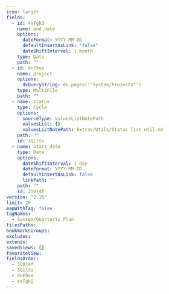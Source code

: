```yaml
---
icon: target
fields:
  - id: 4sTgkQ
    name: end_date
    options:
      dateFormat: YYYY-MM-DD
      defaultInsertAsLink: "false"
      dateShiftInterval: 1 month
    type: Date
    path: ""
  - id: dnF9ve
    name: project
    options:
      dvQueryString: dv.pages('"System/Projects"')
    type: MultiFile
    path: ""
  - name: status
    type: Cycle
    options:
      sourceType: ValuesListNotePath
      valuesList: {}
      valuesListNotePath: Extras/Utils/Status list util.md
    path: ""
    id: 3Qilto
  - name: start_date
    type: Date
    options:
      dateShiftInterval: 1 day
      dateFormat: YYYY-MM-DD
      defaultInsertAsLink: false
      linkPath: ""
    path: ""
    id: 3D014f
version: "2.15"
limit: 20
mapWithTag: false
tagNames:
  - System/Quarterly_Plan
filesPaths: 
bookmarksGroups: 
excludes: 
extends: 
savedViews: []
favoriteView: 
fieldsOrder:
  - 3D014f
  - 3Qilto
  - dnF9ve
  - 4sTgkQ
---
```

